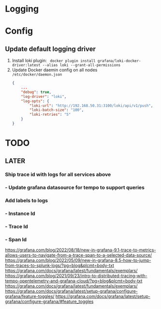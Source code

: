 # Logging

# Config
## Update default logging driver
1. Install loki plugin: ` docker plugin install grafana/loki-docker-driver:latest --alias loki --grant-all-permissions`
2. Update Docker daemin config on all nodes   
    `/etc/docker/daemon.json`
    ```json
    {
        ...
        "debug": true,
        "log-driver": "loki",
        "log-opts": {
            "loki-url": "http://192.168.50.31:3100/loki/api/v1/push",
            "loki-batch-size": "100",
            "loki-retries": "5"
        }
    }
    ```

# TODO
## LATER
### Ship trace id with logs for all services above
### - Update grafana datasource for tempo to support queries

### Add labels to logs
### - Instance Id
### - Trace Id
### - Span Id

https://grafana.com/blog/2022/08/18/new-in-grafana-9.1-trace-to-metrics-allows-users-to-navigate-from-a-trace-span-to-a-selected-data-source/
https://grafana.com/blog/2022/05/09/new-in-grafana-8.5-how-to-jump-from-traces-to-splunk-logs/?pg=blog&plcmt=body-txt
https://grafana.com/docs/grafana/latest/fundamentals/exemplars/
https://grafana.com/blog/2021/09/23/intro-to-distributed-tracing-with-tempo-opentelemetry-and-grafana-cloud/?pg=blog&plcmt=body-txt
https://grafana.com/docs/grafana/latest/fundamentals/exemplars/
https://grafana.com/docs/grafana/latest/setup-grafana/configure-grafana/feature-toggles/
https://grafana.com/docs/grafana/latest/setup-grafana/configure-grafana/#feature_toggles

